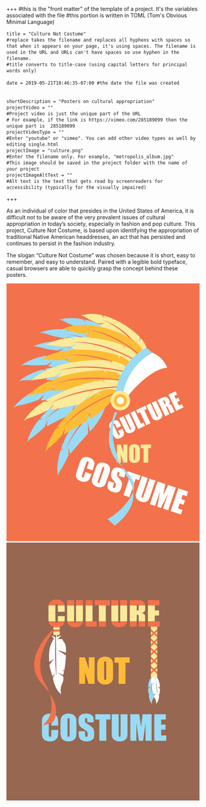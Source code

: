 

+++
    #this is the "front matter" of the template of a project. It's the variables associated with the file
    #this portion is written in TOML (Tom's Obvious Minimal Language)
    
    title = "Culture Not Costume"
    #replace takes the filename and replaces all hyphens with spaces so that when it appears on your page, it's using spaces. The filename is used in the URL and URLs can't have spaces so use hyphen in the filename.
    #title converts to title-case (using capital letters for principal words only)
    
    date = 2019-05-21T10:46:35-07:00 #the date the file was created

    
    shortDescription = "Posters on cultural appropriation"
    projectVideo = ""
    #Project video is just the unique part of the URL  
    # For example, if the link is https://vimeo.com/285189099 then the unique part is  285189099
    projectVideoType = ""
    #Enter "youtube" or "vimeo". You can add other video types as well by editing single.html 
    projectImage = "culture.png"
    #Enter the filename only. For example, "metropolis_album.jpg" 
    #This image should be saved in the project folder with the name of your project 
    projectImageAltText = ""
    #Alt text is the text that gets read by screenreaders for accessibility (typically for the visually impaired) 

+++

As an individual of color that presides in the United States of America, it is difficult not to be aware of the very prevalent issues of cultural appropriation in today’s society, especially in fashion and pop culture. This project, Culture Not Costume, is based upon identifying the appropriation of traditional Native American headdresses, an act that has persisted and continues to persist in the fashion industry.

The slogan “Culture Not Costume” was chosen because it is short, easy to remember, and easy to understand. Paired with a legible bold typeface, casual browsers are able to quickly grasp the concept behind these posters.





<body class="cultureBackground">
    <img class="media" src="culture2.png">
    <img class="media" src="culture3.png">

</body>




<!--a new line in markdown will not be displayed in the browser.
\
\
\ 
the lines above this line showed up because they started with backslash (NOT A NORMAL SLASH) \
  
*here's some "emphasized" text, which defaults to italics but you can make it anythign you want in css*
**here's some "strong" text, which defaults to bold but you can make it anything you want in css**

Below is a list
* asterisks make bullets
- hyphens make bullets
+ plusses make bullets
* you can choose! -->

